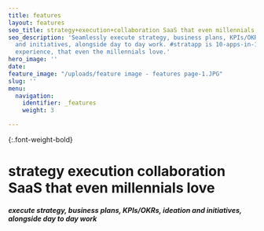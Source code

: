 ```yaml
---
title: features
layout: features
seo_title: strategy+execution+collaboration SaaS that even millennials love
seo_description: 'Seamlessly execute strategy, business plans, KPIs/OKRs, ideation
  and initiatives, alongside day to day work. #stratapp is 10-apps-in-1 seamless user
  experience, that even the millennials love.'
hero_image: ''
date: 
feature_image: "/uploads/feature image - features page-1.JPG"
slug: ''
menu:
  navigation:
    identifier: _features
    weight: 3

---
```

{:.font-weight-bold}

# strategy execution collaboration SaaS that even millennials love

##### execute strategy, business plans, KPIs/OKRs, ideation and initiatives, alongside day to day work